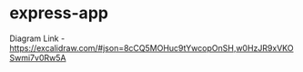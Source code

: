 # express-app

Diagram Link - https://excalidraw.com/#json=8cCQ5MOHuc9tYwcopOnSH,w0HzJR9xVKOSwmi7v0Rw5A
